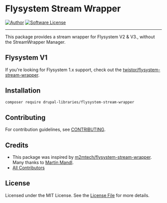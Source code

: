 # Flysystem Stream Wrapper

[![Author](https://img.shields.io/badge/author-@m2mtech-blue.svg?style=flat-square)](http://www.m2m.at)
[![Software License](https://img.shields.io/badge/license-MIT-brightgreen.svg?style=flat-square)](LICENSE.md)

---

This package provides a stream wrapper for Flysystem V2 & V3., without the StreamWrapper Manager.

## Flysystem V1

If you're looking for Flysystem 1.x support, check out the [twistor/flysystem-stream-wrapper](https://github.com/twistor/flysystem-stream-wrapper).

## Installation

```bash
composer require drupal-libraries/flysystem-stream-wrapper
```

## Contributing

For contribution guidelines, see [CONTRIBUTING](.github/CONTRIBUTING.md).

## Credits

- This package was inspired by [m2mtech/flysystem-stream-wrapper](https://github.com/twistor/flysystem-stream-wrapper). Many thanks to [Martin Mandl](https://github.com/m2mtech).
- [All Contributors](../../contributors)

## License

Licensed under the MIT License. See the [License File](LICENSE.md) for more details.
